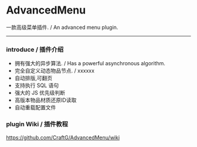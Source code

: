 # AdvancedMenu
一款高级菜单插件. / An advanced menu plugin.

---
### introduce / 插件介绍

+ 拥有强大的异步算法. / Has a powerful asynchronous algorithm.
+ 完全自定义动态物品节点. / xxxxxx
+ 自动排版,可翻页
+ 支持执行 SQL 语句
+ 强大的 JS 优先级判断
+ 高版本物品材质还原ID读取
+ 自动重载配置文件

### plugin Wiki / 插件教程

https://github.com/CraftG/AdvancedMenu/wiki
